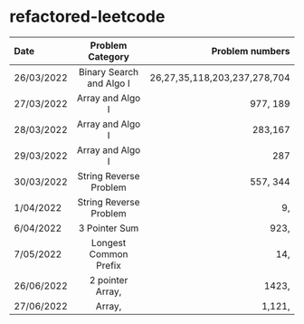 # refactored-leetcode


| Date         | Problem Category            | Problem numbers                                       |
| :---         |     :---:                   |          ---:                                         |
| 26/03/2022   | Binary Search and Algo I    | 26,27,35,118,203,237,278,704                          |
| 27/03/2022   | Array and Algo I            | 977, 189                                              |
|  28/03/2022  | Array and Algo I            |         283,167                                       |
|  29/03/2022  | Array and Algo I            |         287                                           |
|  30/03/2022  | String Reverse Problem      |         557, 344                                      |
|  1/04/2022   | String Reverse Problem      |         9,                                            |
|  6/04/2022   | 3 Pointer Sum               |         923,                                          |
|  7/05/2022   | Longest Common Prefix       |         14,                                           |
|  26/06/2022  | 2 pointer Array,            |         1423,                                         |
|  27/06/2022  | Array,                      | 1,121,                                                |





